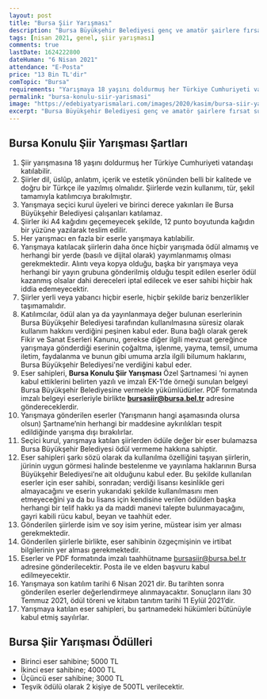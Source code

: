 ```yaml
---
layout: post
title: "Bursa Şiir Yarışması"
description: "Bursa Büyükşehir Belediyesi genç ve amatör şairlere fırsat sunmak için Bursa konulu Şiir Yarışması düzenliyor."
tags: [nisan 2021, genel, şiir yarışması]
comments: true
lastDate: 1624222800  
dateHuman: "6 Nisan 2021"
attendance: "E-Posta"
price: "13 Bin TL'dir"
comTopic: "Bursa"
requirements: "Yarışmaya 18 yaşını doldurmuş her Türkiye Cumhuriyeti vatandaşı katılabilir."
permalink: "bursa-konulu-siir-yarismasi"
image: "https://edebiyatyarismalari.com/images/2020/kasim/bursa-siir-yarismasi.jpg"
excerpt: "Bursa Büyükşehir Belediyesi genç ve amatör şairlere fırsat sunmak için Bursa konulu Şiir Yarışması düzenliyor."
---
```


## Bursa Konulu Şiir Yarışması Şartları
1. Şiir yarışmasına 18 yaşını doldurmuş her Türkiye Cumhuriyeti vatandaşı katılabilir.
2. Şiirler dil, üslûp, anlatım, içerik ve estetik yönünden belli bir kalitede ve doğru bir Türkçe ile yazılmış olmalıdır. Şiirlerde vezin kullanımı, tür, şekil tamamıyla katılımcıya bırakılmıştır.
3. Yarışmaya seçici kurul üyeleri ve birinci derece yakınları ile Bursa Büyükşehir Belediyesi çalışanları katılamaz.
4. Şiirler iki A4 kağıdını geçemeyecek şekilde, 12 punto boyutunda kağıdın bir yüzüne yazılarak teslim edilir.
5. Her yarışmacı en fazla bir eserle yarışmaya katılabilir.
6. Yarışmaya katılacak şiirlerin daha önce hiçbir yarışmada ödül almamış ve herhangi bir yerde (basılı ve dijital olarak) yayımlanmamış olması gerekmektedir. Alıntı veya kopya olduğu, başka bir yarışmaya veya herhangi bir yayın grubuna gönderilmiş olduğu tespit edilen eserler ödül kazanmış olsalar dahi dereceleri iptal edilecek ve eser sahibi hiçbir hak iddia edemeyecektir.
7. Şiirler yerli veya yabancı hiçbir eserle, hiçbir şekilde bariz benzerlikler taşımamalıdır.
8. Katılımcılar, ödül alan ya da yayınlanmaya değer bulunan eserlerinin Bursa Büyükşehir Belediyesi tarafından kullanılmasına süresiz olarak kullanım hakkını verdiğini peşinen kabul eder. Buna bağlı olarak gerek Fikir ve Sanat Eserleri Kanunu, gerekse diğer ilgili mevzuat gereğince yarışmaya gönderdiği eserinin çoğaltma, işlenme, yayma, temsil, umuma iletim, faydalanma ve bunun gibi umuma arzla ilgili bilumum haklarını, Bursa Büyükşehir Belediyesi'ne verdiğini kabul eder.
9. Eser sahipleri, **Bursa Konulu Şiir Yarışması** Özel Şartnamesi ’ni aynen kabul ettiklerini belirten yazılı ve imzalı EK-1’de örneği sunulan belgeyi Bursa Büyükşehir Belediyesine vermekle yükümlüdürler. PDF formatında imzalı belgeyi eserleriyle birlikte **bursasiir@bursa.bel.tr** adresine göndereceklerdir.
10. Yarışmaya gönderilen eserler (Yarışmanın hangi aşamasında olursa olsun) Şartname’nin herhangi bir maddesine aykırılıkları tespit edildiğinde yarışma dışı bırakılırlar.
11. Seçici kurul, yarışmaya katılan şiirlerden ödüle değer bir eser bulamazsa Bursa Büyükşehir Belediyesi ödül vermeme hakkına sahiptir.
12. Eser sahipleri şarkı sözü olarak da kullanılma özelliğini taşıyan şiirlerin, jürinin uygun görmesi halinde bestelenme ve yayınlama haklarının Bursa Büyükşehir Belediyesi’ne ait olduğunu kabul eder. Bu şekilde kullanılan eserler için eser sahibi, sonradan; verdiği lisansı kesinlikle geri almayacağını ve eserin yukarıdaki şekilde kullanılmasını men etmeyeceğini ya da bu lisans için kendisine verilen ödülden başka herhangi bir telif hakkı ya da maddi manevi talepte bulunmayacağını, gayri kabili rücu kabul, beyan ve taahhüt eder.
13. Gönderilen şiirlerde isim ve soy isim yerine, müstear isim yer alması gerekmektedir.
14.  Gönderilen şiirlerle birlikte, eser sahibinin özgeçmişinin ve irtibat bilgilerinin yer alması gerekmektedir.
15. Eserler ve PDF formatında imzalı taahhütname bursasiir@bursa.bel.tr adresine gönderilecektir. Posta ile ve elden başvuru kabul edilmeyecektir. 
16. Yarışmaya son katılım tarihi 6 Nisan 2021 dir. Bu tarihten sonra gönderilen eserler değerlendirmeye alınmayacaktır. Sonuçların ilanı 30 Temmuz 2021, ödül töreni ve kitabın tanıtım tarihi 11 Eylül 2021’dir.
17. Yarışmaya katılan eser sahipleri, bu şartnamedeki hükümleri bütünüyle kabul etmiş sayılırlar.

## Bursa Şiir Yarışması Ödülleri
- Birinci eser sahibine; 5000 TL
- İkinci eser sahibine; 4000 TL
- Üçüncü eser sahibine; 3000 TL
- Teşvik ödülü olarak 2 kişiye de 500TL verilecektir. 